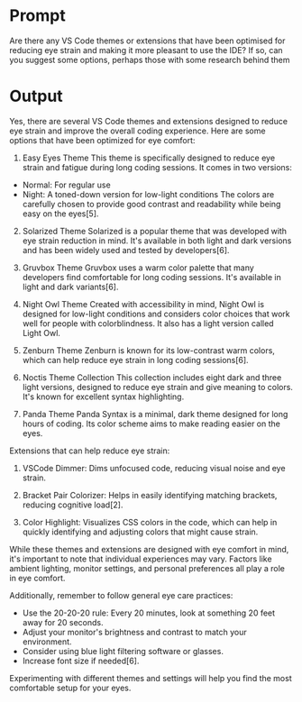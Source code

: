 # Prompt

Are there any VS Code themes or extensions that have been optimised for reducing eye strain and making it more pleasant to use the IDE? If so, can you suggest some options, perhaps those with some research behind them

# Output

Yes, there are several VS Code themes and extensions designed to reduce eye strain and improve the overall coding experience. Here are some options that have been optimized for eye comfort:

1. Easy Eyes Theme
This theme is specifically designed to reduce eye strain and fatigue during long coding sessions. It comes in two versions:
- Normal: For regular use
- Night: A toned-down version for low-light conditions
The colors are carefully chosen to provide good contrast and readability while being easy on the eyes[5].

2. Solarized Theme
Solarized is a popular theme that was developed with eye strain reduction in mind. It's available in both light and dark versions and has been widely used and tested by developers[6].

3. Gruvbox Theme
Gruvbox uses a warm color palette that many developers find comfortable for long coding sessions. It's available in light and dark variants[6].

4. Night Owl Theme
Created with accessibility in mind, Night Owl is designed for low-light conditions and considers color choices that work well for people with colorblindness. It also has a light version called Light Owl.

5. Zenburn Theme
Zenburn is known for its low-contrast warm colors, which can help reduce eye strain in long coding sessions[6].

6. Noctis Theme Collection
This collection includes eight dark and three light versions, designed to reduce eye strain and give meaning to colors. It's known for excellent syntax highlighting.

7. Panda Theme
Panda Syntax is a minimal, dark theme designed for long hours of coding. Its color scheme aims to make reading easier on the eyes.

Extensions that can help reduce eye strain:

1. VSCode Dimmer: Dims unfocused code, reducing visual noise and eye strain.

2. Bracket Pair Colorizer: Helps in easily identifying matching brackets, reducing cognitive load[2].

3. Color Highlight: Visualizes CSS colors in the code, which can help in quickly identifying and adjusting colors that might cause strain.

While these themes and extensions are designed with eye comfort in mind, it's important to note that individual experiences may vary. Factors like ambient lighting, monitor settings, and personal preferences all play a role in eye comfort.

Additionally, remember to follow general eye care practices:
- Use the 20-20-20 rule: Every 20 minutes, look at something 20 feet away for 20 seconds.
- Adjust your monitor's brightness and contrast to match your environment.
- Consider using blue light filtering software or glasses.
- Increase font size if needed[6].

Experimenting with different themes and settings will help you find the most comfortable setup for your eyes.

 